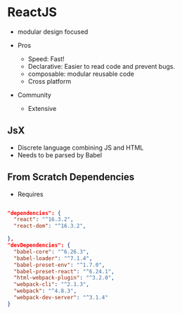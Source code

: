 # ReactJS

  - modular design focused

  - Pros
    - Speed: Fast!
    - Declarative: Easier to read code and prevent bugs.
    - composable: modular reusable code
    - Cross platform

  - Community
    - Extensive

## JsX

  - Discrete language combining JS and HTML
  - Needs to be parsed by Babel

## From Scratch Dependencies

  - Requires
  
```json

"dependencies": {
  "react": "^16.3.2",
  "react-dom": "^16.3.2",

},
"devDependencies": {
  "babel-core": "^6.26.3",
  "babel-loader": "^7.1.4",
  "babel-preset-env": "^1.7.0",
  "babel-preset-react": "^6.24.1",
  "html-webpack-plugin": "^3.2.0",
  "webpack-cli": "^2.1.3",
  "webpack": "^4.8.3",
  "webpack-dev-server": "^3.1.4"
}

```
